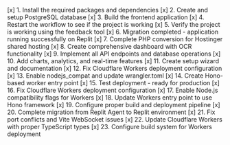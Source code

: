 [x] 1. Install the required packages and dependencies
[x] 2. Create and setup PostgreSQL database
[x] 3. Build the frontend application
[x] 4. Restart the workflow to see if the project is working
[x] 5. Verify the project is working using the feedback tool
[x] 6. Migration completed - application running successfully on Replit
[x] 7. Complete PHP conversion for Hostinger shared hosting
[x] 8. Create comprehensive dashboard with OCR functionality
[x] 9. Implement all API endpoints and database operations
[x] 10. Add charts, analytics, and real-time features
[x] 11. Create setup wizard and documentation
[x] 12. Fix Cloudflare Workers deployment configuration
[x] 13. Enable nodejs_compat and update wrangler.toml
[x] 14. Create Hono-based worker entry point
[x] 15. Test deployment - ready for production
[x] 16. Fix Cloudflare Workers deployment configuration
[x] 17. Enable Node.js compatibility flags for Workers
[x] 18. Update Workers entry point to use Hono framework
[x] 19. Configure proper build and deployment pipeline
[x] 20. Complete migration from Replit Agent to Replit environment
[x] 21. Fix port conflicts and Vite WebSocket issues
[x] 22. Update Cloudflare Workers with proper TypeScript types
[x] 23. Configure build system for Workers deployment